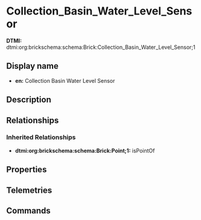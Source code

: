 # Collection_Basin_Water_Level_Sensor
**DTMI:** dtmi:org:brickschema:schema:Brick:Collection_Basin_Water_Level_Sensor;1
## Display name
- **en:** Collection Basin Water Level Sensor
## Description
## Relationships
### Inherited Relationships
* **dtmi:org:brickschema:schema:Brick:Point;1:** isPointOf
## Properties
## Telemetries
## Commands
